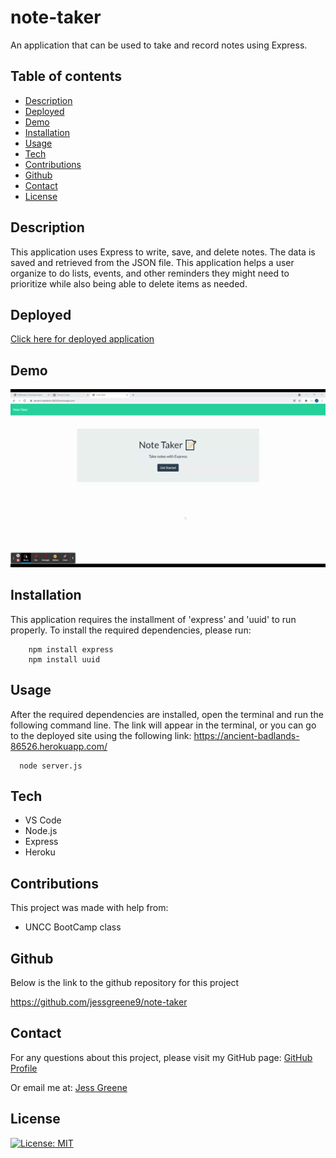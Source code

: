 # note-taker
An application that can be used to take and record notes using Express.

## Table of contents

- [Description](#description)
- [Deployed](#deployed)
- [Demo](#demo)
- [Installation](#installation)
- [Usage](#usage)
- [Tech](#tech)
- [Contributions](#contributions)
- [Github](#github)
- [Contact](#contact)
- [License](#license)


## Description

This application uses Express to write, save, and delete notes. The data is saved and retrieved from the JSON file. This application helps a user organize to do lists, events, and other reminders they might need to prioritize while also being able to delete items as needed. 

  

## Deployed
[Click here for deployed application](https://ancient-badlands-86526.herokuapp.com/)



## Demo


<img src="./assets/images/demo.gif">


## Installation
This application requires the installment of 'express' and 'uuid' to run properly. To install the required dependencies, please run:
  ```
      npm install express
      npm install uuid
  ```


## Usage
After the required dependencies are installed, open the terminal and run the following command line. The link will appear in the terminal, or you can go to the deployed site using the following link: <https://ancient-badlands-86526.herokuapp.com/>
  ```
    node server.js
  ```


## Tech

 * VS Code
 * Node.js
 * Express
 * Heroku

## Contributions

This project was made with help from:

* UNCC BootCamp class



## Github
Below is the link to the github repository for this project

<https://github.com/jessgreene9/note-taker>

## Contact

    
For any questions about this project, please visit my GitHub page: [GitHub Profile](https://github.com/jessgreene9)
      
Or email me at: [Jess Greene](mailto:jess.greene9@gmail.com)


## License

[![License: MIT](https://img.shields.io/badge/License-MIT-yellow.svg)](https://opensource.org/licenses/MIT)
  
  